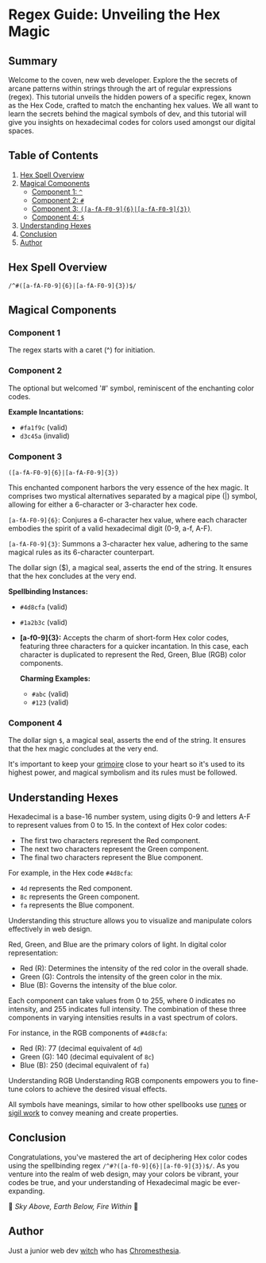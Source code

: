 # Regex Guide: Unveiling the Hex Magic

## Summary

Welcome to the coven, new web developer. Explore the the secrets of arcane patterns within strings through the art of regular expressions (regex). This tutorial unveils the hidden powers of a specific regex, known as the Hex Code, crafted to match the enchanting hex values. We all want to learn the secrets behind the magical symbols of dev, and this tutorial will give you insights on hexadecimal codes for colors used amongst our digital spaces.

## Table of Contents

1. [Hex Spell Overview](#hex-spell-overview)
2. [Magical Components](#magical-components)
   - [Component 1: `^`](#component-1)
   - [Component 2: `#`](#component-2)
   - [Component 3: `([a-fA-F0-9]{6}|[a-fA-F0-9]{3})`](#component-3)
   - [Component 4: `$`](#component-4)
3. [Understanding Hexes](#understanding-hexes)
4. [Conclusion](#conclusion)
5. [Author](#author)

## Hex Spell Overview

```regex
/^#([a-fA-F0-9]{6}|[a-fA-F0-9]{3})$/
```

## Magical Components

### Component 1

The regex starts with a caret (^) for initiation.

### Component 2

The optional but welcomed '#' symbol, reminiscent of the enchanting color codes.

**Example Incantations:**

- `#fa1f9c` (valid)
- `d3c45a` (invalid)

### Component 3

```
([a-fA-F0-9]{6}|[a-fA-F0-9]{3})
```

This enchanted component harbors the very essence of the hex magic. It comprises two mystical alternatives separated by a magical pipe (|) symbol, allowing for either a 6-character or 3-character hex code.

`[a-fA-F0-9]{6}`: Conjures a 6-character hex value, where each character embodies the spirit of a valid hexadecimal digit (0-9, a-f, A-F).

`[a-fA-F0-9]{3}`: Summons a 3-character hex value, adhering to the same magical rules as its 6-character counterpart.

The dollar sign ($), a magical seal, asserts the end of the string. It ensures that the hex concludes at the very end.

**Spellbinding Instances:**

- `#4d8cfa` (valid)
- `#1a2b3c` (valid)

- **[a-f0-9]{3}:** Accepts the charm of short-form Hex color codes, featuring three characters for a quicker incantation. In this case, each character is duplicated to represent the Red, Green, Blue (RGB) color components.

  **Charming Examples:**

  - `#abc` (valid)
  - `#123` (valid)

### Component 4

The dollar sign `$`, a magical seal, asserts the end of the string. It ensures that the hex magic concludes at the very end.

It's important to keep your [grimoire](https://libguides.sdsu.edu/c.php?g=905875&p=6686265) close to your heart so it's used to its highest power, and magical symbolism and its rules must be followed.

## Understanding Hexes

Hexadecimal is a base-16 number system, using digits 0-9 and letters A-F to represent values from 0 to 15. In the context of Hex color codes:

- The first two characters represent the Red component.
- The next two characters represent the Green component.
- The final two characters represent the Blue component.

For example, in the Hex code `#4d8cfa`:

- `4d` represents the Red component.
- `8c` represents the Green component.
- `fa` represents the Blue component.

Understanding this structure allows you to visualize and manipulate colors effectively in web design.

Red, Green, and Blue are the primary colors of light. In digital color representation:

- Red (R): Determines the intensity of the red color in the overall shade.
- Green (G): Controls the intensity of the green color in the mix.
- Blue (B): Governs the intensity of the blue color.

Each component can take values from 0 to 255, where 0 indicates no intensity, and 255 indicates full intensity. The combination of these three components in varying intensities results in a vast spectrum of colors.

For instance, in the RGB components of `#4d8cfa`:

- Red (R): 77 (decimal equivalent of `4d`)
- Green (G): 140 (decimal equivalent of `8c`)
- Blue (B): 250 (decimal equivalent of `fa`)

Understanding RGB
Understanding RGB components empowers you to fine-tune colors to achieve the desired visual effects.

All symbols have meanings, similar to how other spellbooks use [runes](https://runicstudies.org/) or [sigil work](https://www.collegeofpsychicstudies.co.uk/enlighten/how-to-make-a-sigil/) to convey meaning and create properties.

## Conclusion

Congratulations, you've mastered the art of deciphering Hex color codes using the spellbinding regex `/^#?([a-f0-9]{6}|[a-f0-9]{3})$/`. As you venture into the realm of web design, may your colors be vibrant, your codes be true, and your understanding of Hexadecimal magic be ever-expanding.

🔮 _Sky Above, Earth Below, Fire Within_ 🔮

## Author

Just a junior web dev [witch](https://github.com/Jessmica11) who has [Chromesthesia](https://pubmed.ncbi.nlm.nih.gov/29259260/).
